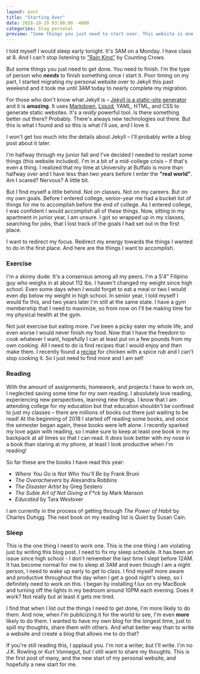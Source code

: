 ```yaml
---
layout: post
title: "Starting Over"
date: 2018-10-29 03:00:00 -4000
categories: blog personal
preview: "Some things you just need to start over. This website is one of those things."
---
```


<div class="form-group"></div>

I told myself I would sleep early tonight. It's 3AM on a Monday. I have class at 8. And I can't stop listening to [\"Rain King\"](https://www.youtube.com/watch?v=izeDRfkyMAQ) by Counting Crows.

But some things you just need to get done. You need to finish. I'm the type of person who **_needs_** to finish something once I start it. Poor timing on my part, I started migrating my personal website over to Jekyll this past weekend and it took me until 3AM today to nearly complete my migration.

For those who don't know what Jekyll is – [Jekyll is a static-site generator](https://jekyllrb.com/) and it is **amazing**. It uses [Markdown](https://daringfireball.net/projects/markdown/), [Liquid](https://github.com/Shopify/liquid/wiki), YAML, HTML, and CSS to generate static websites. It's a _really_ powerful tool. Is there something better out there? Probably. There's always new technologies out there. But this is what I found and so this is what I'll use, and I love it.

I won't get too much into the details about Jekyll – I'll probably write a blog post about it later.

I'm halfway through my junior fall and I've decided I needed to restart some things \(this website included\). I'm in a bit of a mid-college crisis – if that's even a thing. I realized that my time at University at Buffalo is more than halfway over and I have less than two years before I enter the **\"real world\"**. Am I scared? Nervous? A little bit.

But I find myself a little behind. Not on classes. Not on my careers. But on my own goals. Before I entered college, senior-year me had a bucket list of things for me to accomplish before the end of college. As I entered college, I was confident I would accomplish all of these things. Now, sitting in my apartment in junior year, I am unsure. I got so wrapped up in my classes, searching for jobs, that I lost track of the goals I had set out in the first place.

I want to redirect my focus. Redirect my energy towards the things I wanted to do in the first place. And here are the things I want to accomplish.

### Exercise

I'm a skinny dude. It's a consensus among all my peers. I'm a 5\'4\" Filipino guy who weighs in at about 112 lbs. I haven't changed my weight since high school. Even some days when I would forget to eat a meal or two I would even dip below my weight in high school. In senior year, I told myself I would fix this, and two years later I'm still at the same state. I have a gym membership that I need to maximize, so from now on I'll be making time for my physical health at the gym.

Not just exercise but eating more. I've been a picky eater my whole life, and even worse I would never finish my food. Now that I have the freedom to cook whatever I want, hopefully I can at least put on a few pounds from my own cooking. All I need to do is find recipes that I would enjoy and then make them. I recently found a [recipe](https://www.reddit.com/r/Cooking/comments/1hxr1w/spicesrub_to_add_to_plain_chicken/cayynyc/) for chicken with a spice rub and I can't stop cooking it. So I just need to find more and I am set!

### Reading

With the amount of assignments, homework, and projects I have to work on, I neglected saving some time for my own reading. I absolutely love reading, experiencing new perspectives, learning new things. I know that I am attending college for my education but that education shouldn't be confined to just my classes – there are millions of books out there just waiting to be read! At the beginning of 2018 I started off reading some books, and once the semester began again, these books were left alone. I recently sparked my love again with reading, so I make sure to keep at least one book in my backpack at all times so that I can read. It _does_ look better with my nose in a book than staring at my phone, at least I look productive when I'm reading!

So far these are the books I have read this year:

* _Where You Go is Not Who You'll Be_ by Frank Bruni
* _The Overachievers_ by Alexandra Robbins
* _The Disaster Artist_ by Greg Sestero
* _The Suble Art of Not Giving a F\*ck_ by Mark Manson
* _Educated_ by Tara Westover

I am currently in the process of getting through _The Power of Habit_ by Charles Duhigg. The next book on my reading list is _Quiet_ by Susan Cain.

### Sleep

This is the one thing I need to work one. This is the one thing I am violating just by writing this blog post. I need to fix my sleep schedule. It has been an issue since high school - I don't remember the last time I slept before 12AM. It has become normal for me to sleep at 3AM and even though I am a night person, I need to wake up early to get to class. I find myself more aware and productive throughout the day when I get a good night's sleep, so I definitely need to work on this. I began by installing f.lux on my MacBook and turning off the lights in my bedroom around 10PM each evening. Does it work? Not really but at least it gets me tired.

<div class="form-group"></div>

I find that when I list out the things I need to get done, I'm more likely to do them. And now, when I'm publicizing it for the world to see, I'm even **more** likely to do them. I wanted to have my own blog for the longest time, just to spill my thoughts, share them with others. And what better way than to write a website and create a blog that allows me to do that? 

If you're still reading this, I applaud you. I'm not a writer, but I'll write. I'm no J.K. Rowling or Kurt Vonnegut, but I still want to share my thoughts. This is the first post of many, and the new start of my personal website, and hopefully a new start for me.